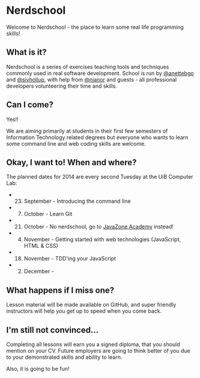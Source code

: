 Nerdschool 
=======================
Welcome to Nerdschool - the place to learn some real life programming skills!


What is it?
-----------------------
Nerdschool is a series of exercises teaching tools and techniques commonly used in real software development. School is run by [@anettebgo](https://github.com/anettebgo) and [@sivhollup](http://github.com/sivhollup), with help from [@njanor](https://github.com/njanor) and guests - all professional developers volunteering their time and skills.


Can I come?
-----------------------
Yes!!

We are aiming primarily at students in their first few semesters of Information Technology related degrees but everyone who wants to learn some command line and web coding skills are welcome.


Okay, I want to! When and where?
-----------------------
The planned dates for 2014 are every second Tuesday at the UiB Computer Lab:
* 23. September - Introducing the command line
* 07. October - Learn Git
* 21. October - No nerdschool, go to [JavaZone Academy](http://fagutvalget.no/javazone-academy-21-oktober/) instead! 
* 04. November - Getting started with web technologies (JavaScript, HTML & CSS)
* 18. November - TDD'ing your JavaScript
* 02. December - 


What happens if I miss one?
-------------------------------
Lesson material will be made available on GitHub, and super friendly instructors will help you get up to speed when you come back.


I'm still not convinced...
-------------------------------
Completing all lessons will earn you a signed diploma, that you should mention on your CV. Future employers are going to think better of you due to your demonstrated skills and ability to learn.

Also, it is going to be fun!
